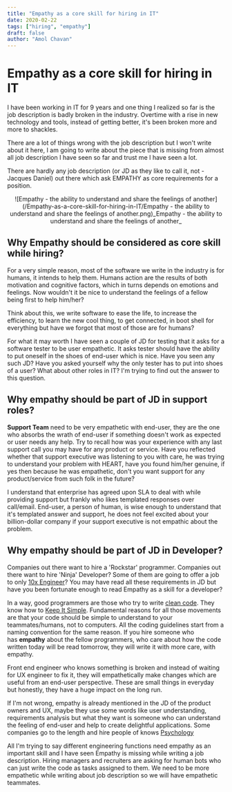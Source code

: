 ```yaml
---
title: "Empathy as a core skill for hiring in IT"
date: 2020-02-22
tags: ["hiring", "empathy"]
draft: false
author: "Amol Chavan"
---
```


# Empathy as a core skill for hiring in IT

I have been working in IT for 9 years and one thing I realized so far is the job description is badly broken in the industry. Overtime with a rise in new technology and tools, instead of getting better, it's been broken more and more to shackles.

There are a lot of things wrong with the job description but I won't write about it here, I am going to write about the piece that is missing from almost all job description I have seen so far and trust me I have seen a lot.

There are hardly any job description (or JD as they like to call it, not - Jacques Daniel) out there which ask EMPATHY as core requirements for a position.

<center>![Empathy - the ability to understand and share the feelings of another](/Empathy-as-a-core-skill-for-hiring-in-IT/Empathy - the ability to understand and share the feelings of another.png)_Empathy - the ability to understand and share the feelings of another_</center>


## Why Empathy should be considered as core skill while hiring?

For a very simple reason, most of the software we write in the industry is for humans, it intends to help them. Humans action are the results of both motivation and cognitive factors, which in turns depends on emotions and feelings. Now wouldn't it be nice to understand the feelings of a fellow being first to help him/her?

Think about this, we write software to ease the life, to increase the efficiency, to learn the new cool thing, to get connected, in boot shell for everything but have we forgot that most of those are for humans?

For what it may worth I have seen a couple of JD for testing that it asks for a software tester to be user empathetic. It asks tester should have the ability to put oneself in the shoes of end-user which is nice. Have you seen any such JD? Have you asked yourself why the only tester has to put into shoes of a user? What about other roles in IT? I'm trying to find out the answer to this question.

## Why empathy should be part of JD in support roles?

**Support Team** need to be very empathetic with end-user, they are the one who absorbs the wrath of end-user if something doesn't work as expected or user needs any help. Try to recall how was your experience with any last support call you may have for any product or service. Have you reflected whether that support executive was listening to you with care, he was trying to understand your problem with HEART, have you found him/her genuine, if yes then because he was empathetic, don't you want support for any product/service from such folk in the future?

I understand that enterprise has agreed upon SLA to deal with while providing support but frankly who likes templated responses over call/email. End-user, a person of human, is wise enough to understand that it's templated answer and support, he does not feel excited about your billion-dollar company if your support executive is not empathic about the problem.

## Why empathy should be part of JD in Developer?

Companies out there want to hire a 'Rockstar' programmer. Companies out there want to hire 'Ninja' Developer? Some of them are going to offer a job to only [10x Engineer](https://www.techopedia.com/definition/31673/10x-developer)? You may have read all these requirements in JD but have you been fortunate enough to read Empathy as a skill for a developer?

In a way, good programmers are those who try to write [clean code](https://cleancoders.com/). They know how to [Keep It Simple](https://en.wikipedia.org/wiki/KISS_principle). Fundamental reasons for all those movements are that your code should be simple to understand to your teammates/humans, not to computers. All the coding guidelines start from a naming convention for the same reason. If you hire someone who has **empathy** about the fellow programmers, who care about how the code written today will be read tomorrow, they will write it with more care, with empathy.

Front end engineer who knows something is broken and instead of waiting for UX engineer to fix it, they will empathetically make changes which are useful from an end-user perspective. These are small things in everyday but honestly, they have a huge impact on the long run.

If I'm not wrong, empathy is already mentioned in the JD of the product owners and UX, maybe they use some words like user understanding, requirements analysis but what they want is someone who can understand the feeling of end-user and help to create delightful applications. Some companies go to the length and hire people of knows [Psychology](https://www.facebook.com/careers/jobs/2229806087123315/)

All I'm trying to say different engineering functions need empathy as an important skill and I have seen Empathy is missing while writing a job description. Hiring managers and recruiters are asking for human bots who can just write the code as tasks assigned to them. We need to be more empathetic while writing about job description so we will have empathetic teammates.